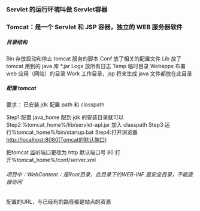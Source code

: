 ### Servlet 的运行环境叫做 Servlet容器

### Tomcat：是一个 Servlet 和 JSP 容器，独立的 WEB 服务器软件

##### 目录结构

Bin 存放启动和停止 tomcat 服务的脚本 Conf 放了相关的配置文件 Lib 放了tomcat 用到的 java 库 *.jar Logs 放所有日志 Temp 临时目录 Webapps 布署 web 应用（网站）的目录 Work 工作目录，jsp 将来生成 java 文件都放在此目录

##### 配置 tomcat

要求： 已安装 jdk 配置 path 和 classpath

Step1:配置 java_home 配到 jdk 的安装目录就可以 Step2:%tomcat_home%/lib/servlet-api.jar 加入 classpath Step3:运行%tomcat_home%/bin/startup.bat Step4:打开浏览器 [http://localhost:8080(Tomcat的默认端口)](http://localhost:8080(Tomcat的默认端口)/)

把tomcat 监听端口更改为 http 默认端口号 80 打开%tomcat_home%/conf/server.xml

###### 项目中：WebContent：是Root目录，此目录下的WEB-INF 是安全目录，不能直接访问

配置的URL，与已经有的路径都是站点的资源